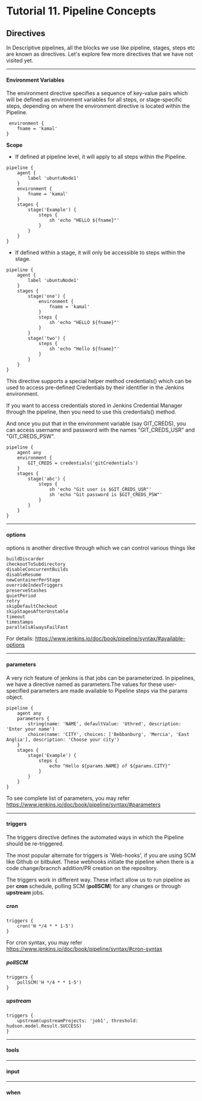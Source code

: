 # Tutorial 11. Pipeline Concepts

## Directives
In Descriptive pipelines, all the blocks we use like pipeline, stages, steps etc are known as directives. Let's explore few more directives that we have not visited yet.


------

#### Environment Variables
The environment directive specifies a sequence of key-value pairs which will be defined as environment variables for all steps, or stage-specific steps, depending on where the environment directive is located within the Pipeline.

```
 environment { 
    fname = 'kamal'
}
```

<b>Scope</b>

- If defined at pipeline level, it will apply to all steps within the Pipeline.

```
pipeline {
    agent {
        label 'ubuntuNode1'
    }
    environment { 
        fname = 'kamal'
    }
    stages {
        stage('Example') {
            steps {
                sh 'echo "HELLO ${fname}"'
            }
        }
    }
}
```

- If defined within a stage, it will only be accessible to steps within the stage.

```
pipeline {
    agent {
        label 'ubuntuNode1'
    }
    stages {
        stage('one') {
            environment { 
                fname = 'kamal'
            }
            steps {
                sh 'echo "HELLO ${fname}"'
            }
        }
        stage('two') {
            steps {
                sh 'echo "Hello ${fname}"'
            }
        }
    }
}
```

This directive supports a special helper method credentials() which can be used to access pre-defined Credentials by their identifier in the Jenkins environment.

If you want to access credentials stored in Jenkins Credential Manager through the pipeline, then you need to use this credentials() method.

And once you put that in the environment variable (say GIT_CREDS), you can access username and password with the names "GIT_CREDS_USR" and "GIT_CREDS_PSW".

```
pipeline {
    agent any
    environment {
        GIT_CREDS = credentials('gitCredentials')
    }
    stages {
        stage('abc') {
            steps {
                sh 'echo "Git user is $GIT_CREDS_USR"'
                sh 'echo "Git password is $GIT_CREDS_PSW"'
            }
        }
    }
}
```

------

#### options

options is another directive through which we can control various things like

```
buildDiscarder
checkoutToSubdirectory
disableConcurrentBuilds
disableResume
newContainerPerStage
overrideIndexTriggers
preserveStashes
quietPeriod
retry
skipDefaultCheckout
skipStagesAfterUnstable
timeout
timestamps
parallelsAlwaysFailFast
```

For details: https://www.jenkins.io/doc/book/pipeline/syntax/#available-options

------

#### parameters

A very rich feature of jenkins is that jobs can be parameterized. In pipelines, we have a directive named as parameters.The values for these user-specified parameters are made available to Pipeline steps via the params object.

```
pipeline {
    agent any
    parameters {
        string(name: 'NAME', defaultValue: 'Uthred', description: 'Enter your name')
        choice(name: 'CITY', choices: ['Bebbanburg', 'Mercia', 'East Anglia'], description: 'Choose your city')
    }
    stages {
        stage('Example') {
            steps {
                echo "Hello ${params.NAME} of ${params.CITY}"
            }
        }
    }
}
```
To see complete list of parameters, you may refer https://www.jenkins.io/doc/book/pipeline/syntax/#parameters


------

#### triggers

The triggers directive defines the automated ways in which the Pipeline should be re-triggered.

The most popular alternate for triggers is 'Web-hooks', if you are using SCM like Github or bitbuket. These webhooks initiate the pipeline when there is a code change/bracnch addition/PR creation on the repository.

The triggers work in different way. These infact allow us to run pipeline as per <b>cron</b> schedule, polling SCM (<b>pollSCM</b>) for any changes or through <b>upstream</b> jobs.

##### cron
```
triggers {
    cron('H */4 * * 1-5')
}
```
For cron syntax, you may refer https://www.jenkins.io/doc/book/pipeline/syntax/#cron-syntax

##### pollSCM
```
triggers {
    pollSCM('H */4 * * 1-5')
}
```

##### upstream
```
triggers {
    upstream(upstreamProjects: 'job1', threshold: hudson.model.Result.SUCCESS)
}
```


------

#### tools


------

#### input


------

#### when


